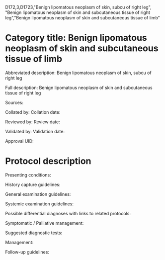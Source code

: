 D172,3,D1723,"Benign lipomatous neoplasm of skin, subcu of right leg", "Benign lipomatous neoplasm of skin and subcutaneous tissue of right leg","Benign lipomatous neoplasm of skin and subcutaneous tissue of limb"
# Category title: Benign lipomatous neoplasm of skin and subcutaneous tissue of limb

Abbreviated description: Benign lipomatous neoplasm of skin, subcu of right leg

Full description: Benign lipomatous neoplasm of skin and subcutaneous tissue of right leg

Sources:

Collated by:
Collation date:

Reviewed by:
Review date:

Validated by:
Validation date:

Approval UID:

# Protocol description

Presenting conditions:

History capture guidelines:

General examination guidelines:

Systemic examination guidelines:

Possible differential diagnoses with links to related protocols:

Symptomatic / Palliative management:

Suggested diagnostic tests:

Management:

Follow-up guidelines:
